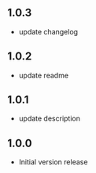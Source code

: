 ## 1.0.3

  * update changelog
  

## 1.0.2

  * update readme
  
  
## 1.0.1

  * update description
  
  
## 1.0.0

  * Initial version release